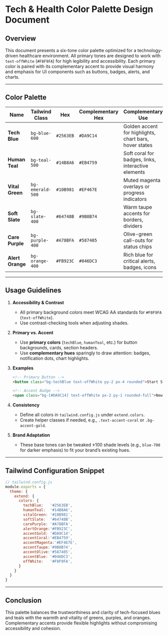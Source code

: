 # Tech & Health Color Palette Design Document

## Overview
This document presents a six-tone color palette optimized for a technology-driven healthcare environment. All primary tones are designed to work with `text-offWhite` (`#F8F9FA`) for high legibility and accessibility. Each primary color is paired with its complementary accent to provide visual harmony and emphasis for UI components such as buttons, badges, alerts, and charts.

---

## Color Palette

| Name           | Tailwind Class     | Hex      | Complementary Hex | Complementary Use                                   |
| -------------- | ------------------ | -------- | ----------------- | --------------------------------------------------- |
| **Tech Blue**  | `bg-blue-600`      | `#2563EB`| `#DA9C14`         | Golden accent for highlights, chart bars, hover states |
| **Human Teal** | `bg-teal-500`      | `#14B8A6`| `#EB4759`         | Soft coral for badges, links, interactive elements   |
| **Vital Green**| `bg-emerald-500`   | `#10B981`| `#EF467E`         | Muted magenta overlays or progress indicators       |
| **Soft Slate** | `bg-slate-400`     | `#64748B`| `#9B8B74`         | Warm taupe accents for borders, dividers            |
| **Care Purple**| `bg-purple-400`    | `#A78BFA`| `#587405`         | Olive-green call-outs for status chips              |
| **Alert Orange**| `bg-orange-400`   | `#FB923C`| `#046DC3`         | Rich blue for critical alerts, badges, icons        |

---

## Usage Guidelines

1. **Accessibility & Contrast**
   - All primary background colors meet WCAG AA standards for `#F8F9FA` (`text-offWhite`).
   - Use contrast-checking tools when adjusting shades.

2. **Primary vs. Accent**
   - Use **primary colors** (`techBlue`, `humanTeal`, etc.) for button backgrounds, cards, section headers.
   - Use **complementary hues** sparingly to draw attention: badges, notification dots, chart highlights.

3. **Examples**
   ```html
   <!-- Primary Button -->
   <button class="bg-techBlue text-offWhite py-2 px-4 rounded">Start Session</button>

   <!-- Accent Badge -->
   <span class="bg-[#DA9C14] text-offWhite px-2 py-1 rounded-full">New</span>
   ```

4. **Consistency**
   - Define all colors in `tailwind.config.js` under `extend.colors`.
   - Create helper classes if needed, e.g., `.text-accent-coral` or `.bg-accent-gold`.

5. **Brand Adaptation**
   - These base tones can be tweaked ±100 shade levels (e.g., `blue-700` for darker emphasis) to fit your brand’s existing hues.

---

## Tailwind Configuration Snippet
```js
// tailwind.config.js
module.exports = {
  theme: {
    extend: {
      colors: {
        techBlue:   '#2563EB',
        humanTeal:  '#14B8A6',
        vitalGreen: '#10B981',
        softSlate:  '#64748B',
        carePurple: '#A78BFA',
        alertOrange:'#FB923C',
        accentGold: '#DA9C14',
        accentCoral:'#EB4759',
        accentMagenta:'#EF467E',
        accentTaupe:'#9B8B74',
        accentOlive:'#587405',
        accentBlue: '#046DC3',
        offWhite:   '#F8F9FA',
      }
    }
  }
}
```

---

## Conclusion
This palette balances the trustworthiness and clarity of tech-focused blues and teals with the warmth and vitality of greens, purples, and oranges. Complementary accents provide flexible highlights without compromising accessibility and cohesion.

